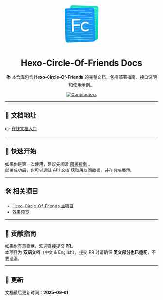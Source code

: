 <p align="center">
  <img src="./fcircle-docs/public/logo.png" alt="Hexo Circle Of Friends Logo" width="120" />
</p>

<h1 align="center">Hexo-Circle-Of-Friends Docs</h1>

<p align="center">
  📚 本仓库包含 <b>Hexo-Circle-Of-Friends</b> 的完整文档，包括部署指南、接口说明和使用示例。  
</p>

<p align="center">
  <a href="https://github.com/Rock-Candy-Tea/hexo-circle-of-friends/graphs/contributors">
    <img src="https://img.shields.io/github/contributors/Rock-Candy-Tea/hexo-circle-of-friends?color=blue&style=for-the-badge" alt="Contributors" />
  </a>
</p>

---

## 📖 文档地址

👉 [在线文档入口](https://fcircle-doc.yyyzyyyz.cn/#/)  

---

## 🚀 快速开始

如果你是第一次使用，建议先阅读 [部署指南](https://fcircle-doc.yyyzyyyz.cn/#/deployment/) 。  
部署成功后，你可以通过 [API 文档](https://fcircle-doc.yyyzyyyz.cn/#/api/) 获取朋友圈数据，并在前端展示。  

---

## 🛠️ 相关项目

- [Hexo-Circle-Of-Friends 主项目](https://github.com/Rock-Candy-Tea/hexo-circle-of-friends)  
- [效果预览](https://fcircle-doc.yyyzyyyz.cn/#/preview)  

---

## 🤝 贡献指南

如果你有意贡献，欢迎直接提交 **PR**。  
本项目为 **双语文档**（中文 & English），提交 PR 时请确保 **英文部分也已适配**，不要遗漏。  

---

## 📅 更新

文档最后更新时间：**2025-09-01**  
